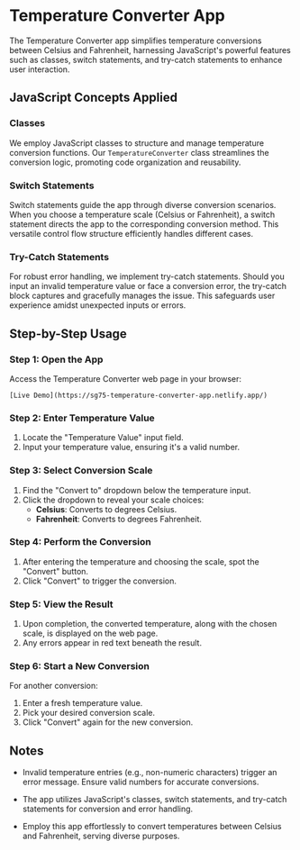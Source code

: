 # Temperature Converter App

The Temperature Converter app simplifies temperature conversions between Celsius and Fahrenheit, harnessing JavaScript's powerful features such as classes, switch statements, and try-catch statements to enhance user interaction.

## JavaScript Concepts Applied

### Classes

We employ JavaScript classes to structure and manage temperature conversion functions. Our `TemperatureConverter` class streamlines the conversion logic, promoting code organization and reusability.

### Switch Statements

Switch statements guide the app through diverse conversion scenarios. When you choose a temperature scale (Celsius or Fahrenheit), a switch statement directs the app to the corresponding conversion method. This versatile control flow structure efficiently handles different cases.

### Try-Catch Statements

For robust error handling, we implement try-catch statements. Should you input an invalid temperature value or face a conversion error, the try-catch block captures and gracefully manages the issue. This safeguards user experience amidst unexpected inputs or errors.

## Step-by-Step Usage

### Step 1: Open the App

Access the Temperature Converter web page in your browser:

```
[Live Demo](https://sg75-temperature-converter-app.netlify.app/)
```

### Step 2: Enter Temperature Value

1. Locate the "Temperature Value" input field.
2. Input your temperature value, ensuring it's a valid number.

### Step 3: Select Conversion Scale

1. Find the "Convert to" dropdown below the temperature input.
2. Click the dropdown to reveal your scale choices:
   - **Celsius**: Converts to degrees Celsius.
   - **Fahrenheit**: Converts to degrees Fahrenheit.

### Step 4: Perform the Conversion

1. After entering the temperature and choosing the scale, spot the "Convert" button.
2. Click "Convert" to trigger the conversion.

### Step 5: View the Result

1. Upon completion, the converted temperature, along with the chosen scale, is displayed on the web page.
2. Any errors appear in red text beneath the result.

### Step 6: Start a New Conversion

For another conversion:

1. Enter a fresh temperature value.
2. Pick your desired conversion scale.
3. Click "Convert" again for the new conversion.

## Notes

- Invalid temperature entries (e.g., non-numeric characters) trigger an error message. Ensure valid numbers for accurate conversions.

- The app utilizes JavaScript's classes, switch statements, and try-catch statements for conversion and error handling.

- Employ this app effortlessly to convert temperatures between Celsius and Fahrenheit, serving diverse purposes.
